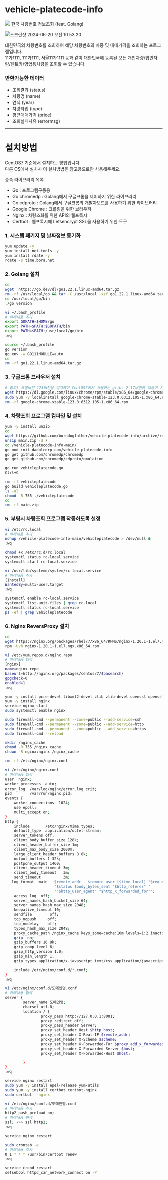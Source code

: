 # vehicle-platecode-info
<img src="https://img.shields.io/github/size/burndogfather/vehicle-platecode-info/vehicleplatecode.go"/>
한국 차량번호 정보조회 (feat. Golang)
   
![스크린샷 2024-06-20 오전 10 53 20](https://github.com/burndogfather/vehicle-platecode-info/assets/101985768/0556fb4b-44ec-4b91-b5da-3e128c98418b)
   
대한민국의 차량번호를 조회하여 해당 차량번호의 차종 및 매매가격을 조회하는 프로그램입니다.   
11가1111, 111가1111, 서울11가1111 등과 같이 대한민국에 등록된 모든 개인차량/법인차량/렌트카/영업용차량을 조회할 수 있습니다.
   
### 반환가능한 데이터  
   
- 조회결과 (status)
- 차량명 (name)
- 연식 (year)
- 차량타입 (type)
- 평균매매가격 (price)
- 조회실패사유 (errormsg)
   
------  
   
# 설치방법
  
CentOS7 기준에서 설치하는 방법입니다.   
다른 OS에서 설치시 이 설치방법은 참고용으로만 사용해주세요.
   
종속 라이브러리 목록   
- Go : 프로그램구동용
- Go chromedp : Golang에서 구글크롬을 제어하기 위한 라이브러리
- Go cdproto : Golang에서 구글크롬의 개발자모드를 사용하기 위한 라이브러리
- Google Chrome : 크롤링을 위한 브라우저
- Nginx : 차량조회를 위한 API의 웹프록시
- Certbot : 웹프록시에 Letsencrypt SSL을 사용하기 위한 도구
   

### 1. 시스템 패키지 및 날짜정보 동기화
  
```bash
yum update -y
yum install net-tools -y
yum install rdate -y
rdate -s time.bora.net
```


### 2. Golang 설치
  
```bash
cd
wget  https://go.dev/dl/go1.22.1.linux-amd64.tar.gz
rm -rf /usr/local/go && tar -C /usr/local -xzf go1.22.1.linux-amd64.tar.gz
cd /usr/local/go/bin
./go version

vi ~/.bash_profile
# 아래내용 추가
export GOPATH=$HOME/go
export PATH=$PATH:$GOPATH/bin
export PATH=$PATH:/usr/local/go/bin
:wq

source ~/.bash_profile
go version
go env -w GO111MODULE=auto
cd 
rm -rf go1.22.1.linux-amd64.tar.gz
```


### 3. 구글크롬 브라우저 설치
  
```bash
# 참고) 크롬버전 123버전을 설치해야 CentOS7에서 사용하는 glibc 2.17버전에 대응이 가능함.
wget https://dl.google.com/linux/chrome/rpm/stable/x86_64/google-chrome-stable-123.0.6312.105-1.x86_64.rpm
sudo yum -y localinstall google-chrome-stable-123.0.6312.105-1.x86_64.rpm
rm -rf google-chrome-stable-123.0.6312.105-1.x86_64.rpm
```


### 4. 차량조회 프로그램 컴파일 및 설치
  
```bash
yum -y install unzip
cd
wget https://github.com/burndogfather/vehicle-platecode-info/archive/refs/heads/main.zip
unzip main.zip -d /
cd /vehicle-platecode-info-main/
go mod init dadolcorp.com/vehicle-platecode-info
go get github.com/chromedp/chromedp
go get github.com/chromedp/cdproto/emulation

go run vehicleplatecode.go
Ctrl+C

rm -rf vehicleplatecode
go build vehicleplatecode.go 
ls -al
chmod -R 755 ./vehicleplatecode
cd
rm -rf main.zip
```


### 5. 부팅시 차량조회 프로그램 작동하도록 설정
  
```bash
vi /etc/rc.local
# 아래내용 추가
nohup /vehicle-platecode-info-main/vehicleplatecode > /dev/null &
:wq

chmod +x /etc/rc.d/rc.local
systemctl status rc-local.service
systemctl start rc-local.service

vi /usr/lib/systemd/system/rc-local.service
# 아래내용 추가
[Install]
WantedBy=multi-user.target
:wq

systemctl enable rc-local.service
systemctl list-unit-files | grep rc.local
systemctl status rc-local.service
ps -ef | grep vehicleplatecode
```


### 6. Nginx ReversProxy 설치
  
```bash
cd
wget https://nginx.org/packages/rhel/7/x86_64/RPMS/nginx-1.20.1-1.el7.ngx.x86_64.rpm
rpm -Uvh nginx-1.20.1-1.el7.ngx.x86_64.rpm 

vi /etc/yum.repos.d/nginx.repo
# 아래내용 입력
[nginx]
name=nginx repo
baseurl=http://nginx.org/packages/centos/7/$basearch/
gpgcheck=0
enabled=1
:wq

yum -y install pcre-devel libxml2-devel zlib zlib-devel openssl openssl-devel gcc g++ cpp gcc-c++ libxslt libxslt-devel libgd-dev gd gd-devel perl perl-ExtUtils-Embed geoip-devel
yum -y install nginx
service nginx start
sudo systemctl enable nginx

sudo firewall-cmd --permanent --zone=public --add-service=ssh
sudo firewall-cmd --permanent --zone=public --add-service=http
sudo firewall-cmd --permanent --zone=public --add-service=https
sudo firewall-cmd --reload

mkdir /nginx_cache
chmod -R 755 /nginx_cache
chown -R nginx:nginx /nginx_cache

rm -rf /etc/nginx/nginx.conf

vi /etc/nginx/nginx.conf
# 아래내용 입력
user  nginx;
worker_processes  auto;
error_log  /var/log/nginx/error.log crit;
pid        /var/run/nginx.pid;
events {
	worker_connections  1024;
	use epoll;
	multi_accept on;
}
http {
	include       /etc/nginx/mime.types;
	default_type  application/octet-stream;
	server_tokens off;
	client_body_buffer_size 128k;
	client_header_buffer_size 1m;
	client_max_body_size 2000m;
	large_client_header_buffers 8 8k;
	output_buffers 1 32k;
	postpone_output 1460;
	client_header_timeout 3m;
	client_body_timeout   3m;
	send_timeout          3m;
   log_format  main  '$remote_addr - $remote_user [$time_local] "$request" '
					  '$status $body_bytes_sent "$http_referer" '
					  '"$http_user_agent" "$http_x_forwarded_for"';
	access_log  off;
	server_names_hash_bucket_size 64;
	server_names_hash_max_size 2048;
	keepalive_timeout 10;
	sendfile        off;
	tcp_nopush     off;
	tcp_nodelay    off;
	types_hash_max_size 2048;
	proxy_cache_path /nginx_cache keys_zone=cache:10m levels=1:2 inactive=600s max_size=1g;
	gzip  on;
	gzip_buffers 16 8k;
	gzip_comp_level 6;
	gzip_http_version 1.0;
	gzip_min_length 1;
	gzip_types application/x-javascript text/css application/javascript text/javascript text/plain application/json application/vnd.ms-fontobject application/x-font-opentype application/x-font-truetype application/x-font-ttf application/xml font/eot font/opentype font/otf image/svg+xml image/vnd.microsoft.icon;

	include /etc/nginx/conf.d/*.conf;
}
:wq

vi /etc/nginx/conf.d/도메인명.conf
# 아래내용 입력
server {
		server_name 도메인명;
		charset utf-8;
		location / {
				proxy_pass http://127.0.0.1:8001;
				proxy_redirect off;
				proxy_pass_header Server;
				proxy_set_header Host $http_host;
				proxy_set_header X-Real-IP $remote_addr;
				proxy_set_header X-Scheme $scheme;
				proxy_set_header X-Forwarded-For $proxy_add_x_forwarded_for;
				proxy_set_header X-Forwarded-Server $host;
				proxy_set_header X-Forwarded-Host $host;

		}
}
:wq

service nginx restart
sudo yum -y install epel-release yum-utils
sudo yum -y install certbot certbot-nginx
sudo certbot --nginx

vi /etc/nginx/conf.d/도메인명.conf
# 아래내용 추가
http2_push_preload on;
# 아래내용 변경
ssl; ->> ssl http2;
:wq

service nginx restart

sudo crontab -e
# 아래내용 추가
0 1 * * * /usr/bin/certbot renew
:wq

service crond restart
setsebool httpd_can_network_connect on -P
```